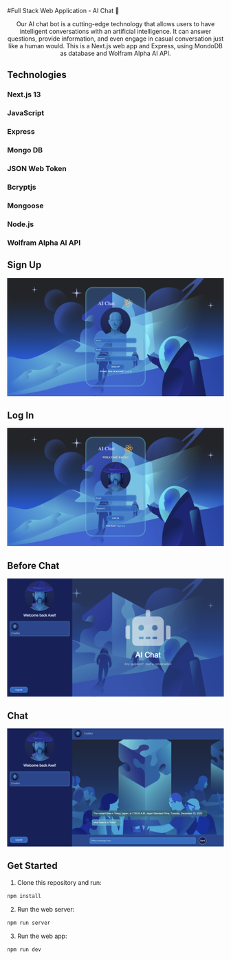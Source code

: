 #Full Stack Web Application - AI Chat 🤖

<p align="center">
Our AI chat bot is a cutting-edge technology that allows users to have intelligent conversations with an artificial intelligence. It can answer questions, provide information, and even engage in casual conversation just like a human would.
This is a Next.js web app and Express, using MondoDB as database and Wolfram Alpha AI API.

## Technologies

### Next.js 13                
### JavaScript
### Express
### Mongo DB
### JSON Web Token
### Bcryptjs
### Mongoose
### Node.js
### Wolfram Alpha AI API


##
## Sign Up

<img src='./public/images/signup.png'/>


##
## Log In

<img src='./public/images/login-image.png'/>


##
## Before Chat

<img src='./public/images/prev-chat.png'/>


##
## Chat

<img src='./public/images/chat-image.png'/>


## Get Started

1. Clone this repository and run:
```sh
npm install
```
2. Run the web server:
```sh
npm run server
```
3. Run the web app:
```sh
npm run dev
```



